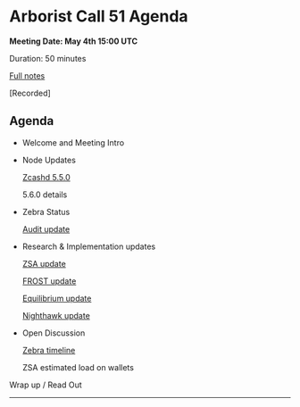 # Arborist Call 51 Agenda

**Meeting Date: May 4th 15:00 UTC**

Duration: 50 minutes

[Full notes](https://github.com/ZcashCommunityGrants/arboretum-notes/blob/main/AllArboristCallNotes/Arborist%20Call%2051-Notes.md)

[Recorded]


## Agenda


+  Welcome and Meeting Intro
     
     
    
+ Node Updates 

     [Zcashd 5.5.0](https://github.com/ZcashCommunityGrants/arboretum-notes/blob/main/AllArboristCallNotes/Arborist%20Call%2051-Notes.md#1-ecc-core-updates----zcashd-550-release)

     5.6.0 details

  


+ Zebra Status 

     [Audit update](https://github.com/ZcashCommunityGrants/arboretum-notes/blob/main/AllArboristCallNotes/Arborist%20Call%2051-Notes.md#2-zebrad-status---audit-update)


+ Research & Implementation updates

     [ZSA update](https://github.com/ZcashCommunityGrants/arboretum-notes/blob/main/AllArboristCallNotes/Arborist%20Call%2051-Notes.md#3-research--implementation-updates-i-zsa-update)

     [FROST update](https://github.com/ZcashCommunityGrants/arboretum-notes/blob/main/AllArboristCallNotes/Arborist%20Call%2051-Notes.md#3-research--implementation-updates-iii-frost-update)

     [Equilibrium update](https://github.com/ZcashCommunityGrants/arboretum-notes/blob/main/AllArboristCallNotes/Arborist%20Call%2051-Notes.md#3-research--implementation-updates-iv-equilibrium-update)

     [Nighthawk update](https://github.com/ZcashCommunityGrants/arboretum-notes/blob/main/AllArboristCallNotes/Arborist%20Call%2051-Notes.md#3-research--implementation-updates-v-nighthawk-update)


+ Open Discussion     

     [Zebra timeline](https://github.com/ZcashCommunityGrants/arboretum-notes/blob/main/AllArboristCallNotes/Arborist%20Call%2051-Notes.md#4-open-discussion-i-zebra-stable-release-timeline--zsa-estimated-wallet-load)

     ZSA estimated load on wallets




Wrap up / Read Out


___

